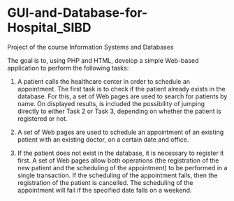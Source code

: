 # GUI-and-Database-for-Hospital_SIBD
Project of the course Information Systems and Databases

The goal is to, using PHP and HTML, develop a simple Web-based application to perform the following tasks:

1) A patient calls the healthcare center in order to schedule an appointment. The first task is to check if the patient already exists in the database. 
For this, a set of Web pages are used to search for patients by name. On displayed results, is included the possibility of jumping directly to either Task 2 or Task 3, depending on whether the patient is registered or not.

2) A set of Web pages are used to schedule an appointment of an existing patient with an existing doctor, on a certain date and office.

3) If the patient does not exist in the database, it is necessary to register it first. A set of Web pages allow both operations (the registration of the new patient and the scheduling of the appointment) to be performed in a single transaction. If the scheduling of the appointment fails, then the registration of the patient is cancelled. The scheduling of the appointment will fail if the specified date falls on a weekend.

